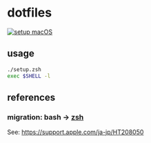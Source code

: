# dotfiles
[![setup macOS](https://github.com/sensuikan1973/dotfiles/actions/workflows/setup_macos.yaml/badge.svg)](https://github.com/sensuikan1973/dotfiles/actions/workflows/setup_macos.yaml)

## usage

```zsh
./setup.zsh
exec $SHELL -l
```

## references

### migration: bash -> [zsh](http://www.strcat.de/zsh/)
See: https://support.apple.com/ja-jp/HT208050
